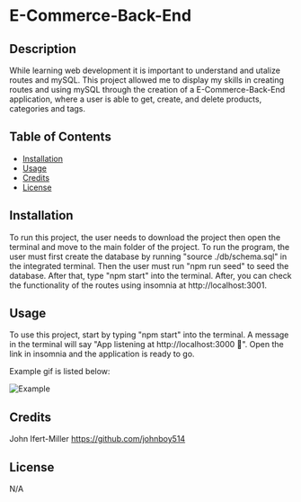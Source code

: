 # E-Commerce-Back-End

## Description

While learning web development it is important to understand and utalize routes and mySQL.
This project allowed me to display my skills in creating routes and using mySQL through the creation of a E-Commerce-Back-End application, where
a user is able to get, create, and delete products, categories and tags.

## Table of Contents

- [Installation](#installation)
- [Usage](#usage)
- [Credits](#credits)
- [License](#license)

## Installation

To run this project, the user needs to download the project then open the terminal and move to the main folder of the project. To run the program, the user must first create the database by running "source ./db/schema.sql" in the integrated terminal. Then the user must run "npm run seed" to seed the database. After that, type "npm start" into the terminal. After, you can check the functionality of the routes using insomnia at
http://localhost:3001.

## Usage

To use this project, start by typing "npm start" into the terminal. A message in the terminal will say "App listening at http://localhost:3000 🚀". Open the link in insomnia and the application is ready to go.

Example gif is listed below:

![Example](images/example.gif)

## Credits

John Ifert-Miller https://github.com/johnboy514

## License

N/A